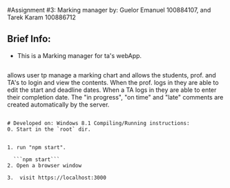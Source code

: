 #Assignment #3: Marking manager 
by: Guelor Emanuel 100884107, and Tarek Karam 100886712

Brief Info:
--------------------
- This is a Marking manager for ta's webApp. 
  
  ```
allows user tp manage a marking chart and allows the students, prof. and TA's to login and view the contents. 
When the prof. logs in they are able to edit the start and deadline dates. 
When a TA logs in they are able to enter their completion date.
The "in progress", "on time" and "late" comments are created automatically by the server.
```

# Developed on: Windows 8.1 Compiling/Running instructions:
0. Start in the `root` dir.


1. run "npm start".

  ```npm start```
2. Open a browser window

3.  visit https://localhost:3000

